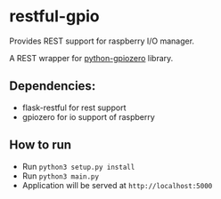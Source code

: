 # restful-gpio

Provides REST support for raspberry I/O manager.

A REST wrapper for [python-gpiozero](https://github.com/RPi-Distro/python-gpiozero) library.


## Dependencies:
- flask-restful for rest support
- gpiozero for io support of raspberry

## How to run
- Run `python3 setup.py install`
- Run `python3 main.py`
- Application will be served at `http://localhost:5000` 
